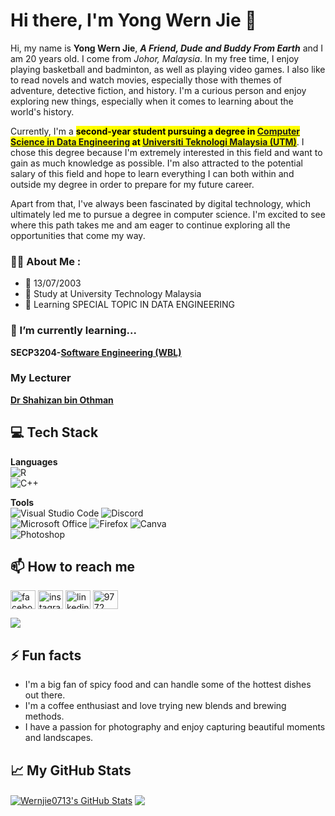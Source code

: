 # Hi there, I'm Yong Wern Jie 👋

Hi, my name is <b>Yong Wern Jie</b>, <b><em>A Friend, Dude and Buddy From Earth</em></b> and I am 20 years old. I come from <em>Johor, Malaysia</em>. In my free time, I enjoy playing basketball and badminton, as well as playing video games. I also like to read novels and watch movies, especially those with themes of adventure, detective fiction, and history. I'm a curious person and enjoy exploring new things, especially when it comes to learning about the world's history.

Currently, I'm a <b><mark>second-year student pursuing a degree in **[Computer Science in Data Engineering](https://comp.utm.my/secp/)** at **[Universiti Teknologi Malaysia (UTM)](https://www.utm.my/)**</mark></b>. I chose this degree because I'm extremely interested in this field and want to gain as much knowledge as possible. I'm also attracted to the potential salary of this field and hope to learn everything I can both within and outside my degree in order to prepare for my future career.

Apart from that, I've always been fascinated by digital technology, which ultimately led me to pursue a degree in computer science. I'm excited to see where this path takes me and am eager to continue exploring all the opportunities that come my way.

### :man_technologist: About Me :

- 📆 13/07/2003
- 🏫 Study at University Technology Malaysia
- 📝 Learning SPECIAL TOPIC IN DATA ENGINEERING

### 🌱 I’m currently learning...
**SECP3204-[Software Engineering (WBL)](https://github.com/drshahizan/software-engineering)**

###  My Lecturer
**[Dr Shahizan bin Othman](https://github.com/drshahizan)**

## 💻 Tech Stack
**Languages**  
![R](https://img.shields.io/badge/r-%23276DC3.svg?style=for-the-badge&logo=r&logoColor=white)  
![C++](https://img.shields.io/badge/c++-%2300599C.svg?style=for-the-badge&logo=c%2B%2B&logoColor=white)

**Tools**  
![Visual Studio Code](https://img.shields.io/badge/Visual%20Studio%20Code-0078d7.svg?style=for-the-badge&logo=visual-studio-code&logoColor=white)
![Discord](https://img.shields.io/badge/Discord-5865F2?style=for-the-badge&logo=discord&logoColor=white)  
![Microsoft Office](https://img.shields.io/badge/Microsoft_Office-D83B01?style=for-the-badge&logo=microsoft-office&logoColor=white)
![Firefox](https://img.shields.io/badge/Firefox-FF7139?style=for-the-badge&logo=Firefox-Browser&logoColor=white)
![Canva](https://img.shields.io/badge/Canva-%2300C4CC.svg?style=for-the-badge&logo=Canva&logoColor=white)  
![Photoshop](https://img.shields.io/badge/Adobe%20Photoshop-31A8FF?style=for-the-badge&logo=Adobe%20Photoshop&logoColor=black)


## 📫 How to reach me
<p align="left">
 <a href="https://www.facebook.com/wernjie.yong.9" target="blank"><img align="center" src="https://raw.githubusercontent.com/rahuldkjain/github-profile-readme-generator/master/src/images/icons/Social/facebook.svg" alt="facebook.com/wernjie.yong.9" height="30" width="40" /></a>
<a href="https://www.instagram.com/wernjie_/" target="blank"><img align="center" src="https://raw.githubusercontent.com/rahuldkjain/github-profile-readme-generator/master/src/images/icons/Social/instagram.svg" alt="instagram.com/wernjie_/" height="30" width="40" /></a>
<a href="https://www.linkedin.com/in/yong-wern-jie-0a5b90261/" target="blank"><img align="center" src="https://raw.githubusercontent.com/rahuldkjain/github-profile-readme-generator/master/src/images/icons/Social/linked-in-alt.svg" alt="linkedin.com/in/yong-wern-jie-0a5b90261" height="30" width="40" /></a>
<a href="https://discord.gg/9772" target="blank"><img align="center" src="https://raw.githubusercontent.com/rahuldkjain/github-profile-readme-generator/master/src/images/icons/Social/discord.svg" alt="9772" height="30" width="40" /></a>
</p>
 <a href="mailto:yongwernjie.2003@gmail.com"><img src="https://img.shields.io/badge/yongwernjie.2003@gmail.com-D14836?style=flat&logo=gmail&logoColor=white"> </a>

<!--- Your Fun Facts Here --->
## ⚡ Fun facts
* I'm a big fan of spicy food and can handle some of the hottest dishes out there.
* I'm a coffee enthusiast and love trying new blends and brewing methods.
* I have a passion for photography and enjoy capturing beautiful moments and landscapes.

## &#x1f4c8; My GitHub Stats
<a href="https://github.com/Wernjie0713/Wernjie0713">
  <img align="center" src="https://github-readme-stats.vercel.app/api?username=Wernjie0713&show_icons=true&line_height=27&count_private=true&title_color=ffffff&text_color=c9cacc&icon_color=2bbc8a&bg_color=1d1f21" alt="Wernjie0713's GitHub Stats" /></a>
</details>
<a href="https://github.com/Wernjie0713/Wernjie0713">
  <img align="center" src="https://github-readme-stats.vercel.app/api/top-langs/?username=Wernjie0713&hide=html,tex&title_color=ffffff&text_color=c9cacc&icon_color=2bbc8a&bg_color=1d1f21" />
</a>


